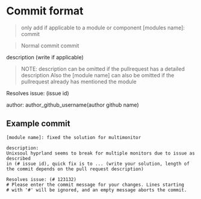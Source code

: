 # Commit format

> only add if applicable to a module or component
[modules name]: commit

> Normal commit
commit

description (write if applicable)
> NOTE: description can be omitted if the pullrequest has a detailed description
> Also the [module name]  can also be omitted if the pullrequest already has
> mentioned the module

Resolves issue: (issue id)

author: author_github_username(author github name) <email-attached to git>

## Example commit
```gitcommit
[module name]: fixed the solution for multimonitor

description:
Unixsoul hyprland seems to break for multiple monitors due to issue as described
in (# issue id), quick fix is to ... (write your solution, length of the commit depends on the pull request description)

Resolves issue: (# 123132)
# Please enter the commit message for your changes. Lines starting
# with '#' will be ignored, and an empty message aborts the commit.
```
